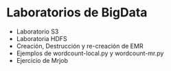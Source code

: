 # Laboratorios de BigData

* Laboratorio S3
* Laboratoria HDFS
* Creación, Destrucción y re-creación de EMR
* Ejemplos de wordcount-local.py y wordcount-mr.py
* Ejercicio de Mrjob
